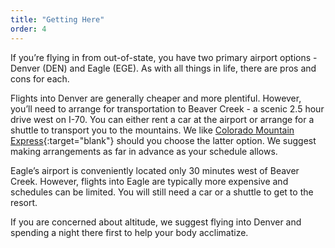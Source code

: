 ```yaml
---
title: "Getting Here"
order: 4
---
```


If you’re flying in from out-of-state, you have two primary airport options - Denver (DEN) and Eagle (EGE).  As with all things in life, there are pros and cons for each.

Flights into Denver are generally cheaper and more plentiful. However, you’ll need to arrange for transportation to Beaver Creek - a scenic 2.5 hour drive west on I-70. You can either rent a car at the airport or arrange for a shuttle to transport you to the mountains. We like [Colorado Mountain Express](https://www.coloradomountainexpress.com/){:target="blank"} should you choose the latter option. We suggest making arrangements as far in advance as your schedule allows.

Eagle’s airport is conveniently located only 30 minutes west of Beaver Creek. However, flights into Eagle are typically more expensive and schedules can be limited. You will still need a car or a shuttle to get to the resort.

If you are concerned about altitude, we suggest flying into Denver and spending
a night there first to help your body acclimatize.
